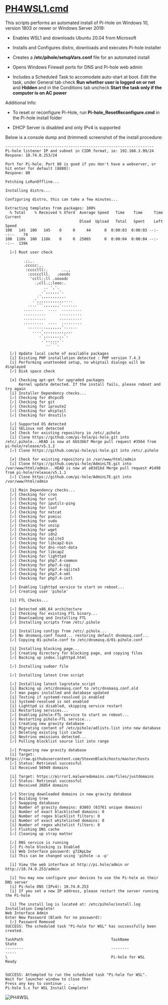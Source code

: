 # [PH4WSL1.cmd](https://github.com/DesktopECHO/Pi-Hole-for-WSL1/raw/master/PH4WSL1.cmd)

This scripts performs an automated install of Pi-Hole on Windows 10, version 1803 or newer or Windows Server 2019:

* Enables WSL1 and downloads Ubuntu 20.04 from Microsoft 

* Installs and Configures distro, downloads and executes Pi-hole installer 

* Creates a  **/etc/pihole/setupVars.conf** file for an automated install 

* Opens Windows Firewall ports for DNS and Pi-hole web admin

* Includes a Scheduled Task to accomodate auto-start at boot.  Edit the task, under General tab check **Run whether user is logged on or not** and **Hidden** and in the Conditions tab uncheck **Start the task only if the computer is on AC power**

Additional Info:

* To reset or reconfigure Pi-Hole, run **Pi-hole_ResetReconfigure.cmd** in the Pi-hole install folder

* DHCP Server is disabled and only IPv4 is supported

Below is a console dump and (trimmed) screenshot of the install procedure:

```Pi-hole 5.x for WSL
------------------------------------------------------------------
Pi-hole listener IP and subnet in CIDR format, ie: 192.168.3.99/24
Respone: 10.74.0.253/24

Port for Pi-hole. Port 80 is good if you don't have a webserver, or hit enter for default [8880]:
Respone: 80

Fetching LxRunOffline...

Installing distro...

Configuring distro, this can take a few minutes...

Extracting templates from packages: 100%
  % Total    % Received % Xferd  Average Speed   Time    Time     Time  Current
                                 Dload  Upload   Total   Spent    Left  Speed
100   145  100   145    0     0     44      0  0:00:03  0:00:03 --:--:--    74
100  118k  100  118k    0     0  25065      0  0:00:04  0:00:04 --:--:--  139k

  [✓] Root user check

        .;;,.
        .ccccc:,.
         :cccclll:.      ..,,
          :ccccclll.   ;ooodc
           'ccll:;ll .oooodc
             .;cll.;;looo:.
                 .. ','.
                .',,,,,,'.
              .',,,,,,,,,,.
            .',,,,,,,,,,,,....
          ....''',,,,,,,'.......
        .........  ....  .........
        ..........      ..........
        ..........      ..........
        .........  ....  .........
          ........,,,,,,,'......
            ....',,,,,,,,,,,,.
               .',,,,,,,,,'.
                .',,,,,,'.
                  ..'''.

  [✓] Update local cache of available packages
  [i] Existing PHP installation detected : PHP version 7.4.3
  [i] Performing unattended setup, no whiptail dialogs will be displayed
  [✓] Disk space check

  [✗] Checking apt-get for upgraded packages
      Kernel update detected. If the install fails, please reboot and try again
  [i] Installer Dependency checks...
  [✓] Checking for dhcpcd5
  [✓] Checking for git
  [✓] Checking for iproute2
  [✓] Checking for whiptail
  [✓] Checking for dnsutils

  [✓] Supported OS detected
  [i] SELinux not detected
  [✗] Check for existing repository in /etc/.pihole
  [i] Clone https://github.com/pi-hole/pi-hole.git into /etc/.pihole...HEAD is now at 6b536b7 Merge pull request #3564 from pi-hole/release/v5.1.2
  [✓] Clone https://github.com/pi-hole/pi-hole.git into /etc/.pihole

  [✗] Check for existing repository in /var/www/html/admin
  [i] Clone https://github.com/pi-hole/AdminLTE.git into /var/www/html/admin...HEAD is now at a03d1bd Merge pull request #1498 from pi-hole/release/v5.1.1
  [✓] Clone https://github.com/pi-hole/AdminLTE.git into /var/www/html/admin

  [i] Main Dependency checks...
  [✓] Checking for cron
  [✓] Checking for curl
  [✓] Checking for iputils-ping
  [✓] Checking for lsof
  [✓] Checking for netcat
  [✓] Checking for psmisc
  [✓] Checking for sudo
  [✓] Checking for unzip
  [✓] Checking for wget
  [✓] Checking for idn2
  [✓] Checking for sqlite3
  [✓] Checking for libcap2-bin
  [✓] Checking for dns-root-data
  [✓] Checking for libcap2
  [✓] Checking for lighttpd
  [✓] Checking for php7.4-common
  [✓] Checking for php7.4-cgi
  [✓] Checking for php7.4-sqlite3
  [✓] Checking for php7.4-xml
  [✓] Checking for php7.4-intl

  [✓] Enabling lighttpd service to start on reboot...
  [✓] Creating user 'pihole'

  [i] FTL Checks...

  [✓] Detected x86_64 architecture
  [i] Checking for existing FTL binary...
  [✓] Downloading and Installing FTL
  [✓] Installing scripts from /etc/.pihole

  [i] Installing configs from /etc/.pihole...
  [✓] No dnsmasq.conf found... restoring default dnsmasq.conf...
  [✓] Copying 01-pihole.conf to /etc/dnsmasq.d/01-pihole.conf

  [i] Installing blocking page...
  [✓] Creating directory for blocking page, and copying files
  [✓] Backing up index.lighttpd.html

  [✓] Installing sudoer file

  [✓] Installing latest Cron script

  [✓] Installing latest logrotate script
  [i] Backing up /etc/dnsmasq.conf to /etc/dnsmasq.conf.old
  [✓] man pages installed and database updated
  [i] Testing if systemd-resolved is enabled
  [i] Systemd-resolved is not enabled
  [i] Lighttpd is disabled, skipping service restart
  [i] Restarting services...
  [✓] Enabling pihole-FTL service to start on reboot...
  [✓] Restarting pihole-FTL service...
  [i] Creating new gravity database
  [i] Migrating content of /etc/pihole/adlists.list into new database
  [✓] Deleting existing list cache
  [i] Neutrino emissions detected...
  [✓] Pulling blocklist source list into range

  [✓] Preparing new gravity database
  [i] Target: https://raw.githubusercontent.com/StevenBlack/hosts/master/hosts
  [✓] Status: Retrieval successful
  [i] Received 56949 domains

  [i] Target: https://mirror1.malwaredomains.com/files/justdomains
  [✓] Status: Retrieval successful
  [i] Received 26854 domains

  [✓] Storing downloaded domains in new gravity database
  [✓] Building tree
  [✓] Swapping databases
  [i] Number of gravity domains: 83803 (83761 unique domains)
  [i] Number of exact blacklisted domains: 0
  [i] Number of regex blacklist filters: 0
  [i] Number of exact whitelisted domains: 0
  [i] Number of regex whitelist filters: 0
  [✓] Flushing DNS cache
  [✓] Cleaning up stray matter

  [✓] DNS service is running
  [✓] Pi-hole blocking is Enabled
  [i] Web Interface password: g7ZApLbw
  [i] This can be changed using 'pihole -a -p'

  [i] View the web interface at http://pi.hole/admin or http://10.74.0.253/admin

  [i] You may now configure your devices to use the Pi-hole as their DNS server
  [i] Pi-hole DNS (IPv4): 10.74.0.253
  [i] If you set a new IP address, please restart the server running the Pi-hole

  [i] The install log is located at: /etc/pihole/install.log
Installation Complete!
Web Interface Admin
Enter New Password (Blank for no password):
  [✓] Password Removed
SUCCESS: The scheduled task "Pi-hole for WSL" has successfully been created.

TaskPath                                       TaskName                          State
--------                                       --------                          -----
\                                              Pi-hole for WSL                   Ready


SUCCESS: Attempted to run the scheduled task "Pi-hole for WSL".
Wait for launcher window to close then
Press any key to continue . . .
Pi-hole 5.x for WSL Install Complete!                  
```


![PH4WSL](https://user-images.githubusercontent.com/33142753/94637641-7b3b9700-02ae-11eb-9d5f-e84579cccbdc.png)
